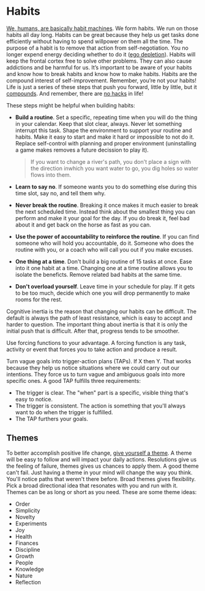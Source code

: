 # Habits

[We, humans, are basically habit machines](https://twitter.com/JamesClear/status/1059504529111158784). We form habits. We run on those habits all day long. Habits can be great because they help us get tasks done efficiently without having to spend willpower on them all the time. The purpose of a habit is to remove that action from self-negotiation. You no longer expend energy deciding whether to do it ([ego depletion](https://en.wikipedia.org/wiki/Ego_depletion)). Habits will keep the frontal cortex free to solve other problems. They can also cause addictions and be harmful for us. It’s important to be aware of your habits and know how to break habits and know how to make habits. Habits are the compound interest of self-improvement. Remember, you’re not your habits! Life is just a series of these steps that push you forward, little by little, but it [compounds](https://www.investopedia.com/terms/c/compoundinterest.asp). And remember, there are [no hacks](http://www.collaborativefund.com/blog/useful-hacks/) in life!

These steps might be helpful when building habits:

* **Build a routine**. Set a specific, repeating time when you will do the thing in your calendar. Keep that slot clear, always. Never let something interrupt this task. Shape the environment to support your routine and habits. Make it easy to start and make it hard or impossible to not do it. Replace self-control with planning and proper environment (uninstalling a game makes removes a future decission to play it).

  > If you want to change a river's path, you don't place a sign with the direction inwhich you want water to go, you dig holes so water flows into them.

* **Learn to say no**. If someone wants you to do something else during this time slot, say no, and tell them why.
* **Never break the routine**. Breaking it once makes it much easier to break the next scheduled time. Instead think about the smallest thing you can perform and make it your goal for the day. If you do break it, feel bad about it and get back on the horse as fast as you can.
* **Use the power of accountability to reinforce the routine**. If you can find someone who will hold you accountable, do it. Someone who does the routine with you, or a coach who will call you out if you make excuses.
* **One thing at a time**. Don't build a big routine of 15 tasks at once. Ease into it one habit at a time. Changing one at a time routine allows you to isolate the beneficts. Remove related bad habits at the same time.
* **Don't overload yourself**. Leave time in your schedule for play. If it gets to be too much, decide which one you will drop permanently to make rooms for the rest.

Cognitive inertia is the reason that changing our habits can be difficult. The default is always the path of least resistance, which is easy to accept and harder to question. The important thing about inertia is that it is only the initial push that is difficult. After that, progress tends to be smoother.

Use forcing functions to your advantage. A forcing function is any task, activity or event that forces you to take action and produce a result.

Turn vague goals into trigger-action plans (TAPs). If X then Y. That works because they help us notice situations where we could carry out our intentions. They force us to turn vague and ambiguous goals into more specific ones. A good TAP fulfills three requirements:

* The trigger is clear. The "when" part is a specific, visible thing that's easy to notice.
* The trigger is consistent. The action is something that you'll always want to do when the trigger is fulfilled.
* The TAP furthers your goals.

## Themes

To better accomplish positive life change, [give yourself a theme](https://youtu.be/NVGuFdX5guE). A theme will be easy to follow and will impact your daily actions. Resolutions give us the feeling of failure, themes gives us chances to apply them. A good theme can't fail. Just having a theme in your mind will change the way you think. You'll notice paths that weren't there before. Broad themes gives flexibility. Pick a broad directional idea that resonates with you and run with it. Themes can be as long or short as you need. These are some theme ideas:

* Order
* Simplicity
* Novelty
* Experiments
* Joy
* Health
* Finances
* Discipline
* Growth
* People
* Knowledge
* Nature
* Reflection
